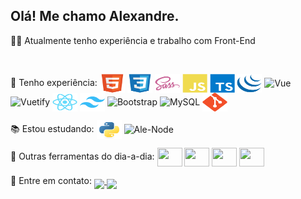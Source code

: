 ## Olá! Me chamo Alexandre.


<p>👨‍💻 Atualmente tenho experiência e trabalho com Front-End</p>

<div style="display: inline_block"><br>
<p>
  
  📌 Tenho experiência:
  <img align="center" alt="HTML" height="30" width="40" src="https://raw.githubusercontent.com/devicons/devicon/master/icons/html5/html5-original.svg">
  <img align="center" alt="CSS" height="30" width="40" src="https://raw.githubusercontent.com/devicons/devicon/master/icons/css3/css3-original.svg">
  <img align="center" alt="Sass" height="30" width="40" src="https://github.com/devicons/devicon/raw/master/icons/sass/sass-original.svg">
  <img align="center" alt="JavaScrip" height="30" width="40" src="https://raw.githubusercontent.com/devicons/devicon/master/icons/javascript/javascript-plain.svg">
  <img align="center" alt="TypeScript" height="30" width="40" src="https://raw.githubusercontent.com/devicons/devicon/master/icons/typescript/typescript-plain.svg">
  <img align="center" alt="JQuery" height="30" width="40" src="https://github.com/devicons/devicon/raw/master/icons/jquery/jquery-plain.svg" />
  <img align="center" alt="Vue" height="30" width="40" src="https://cdn.jsdelivr.net/gh/devicons/devicon/icons/vuejs/vuejs-original-wordmark.svg">
  <img align="center" alt="Vuetify" height="30" width="40" src="https://cdn.jsdelivr.net/gh/devicons/devicon/icons/vuetify/vuetify-original.svg"> 
  <img align="center" alt="React" height="30" width="40" src="https://raw.githubusercontent.com/devicons/devicon/master/icons/react/react-original.svg">
  <img align="center" alt="Tailwind" height="30" width="40" src="https://github.com/devicons/devicon/blob/master/icons/tailwindcss/tailwindcss-plain.svg"> 
  <img align="center" alt="Bootstrap" height="30" width="40" src="https://cdn.jsdelivr.net/gh/devicons/devicon/icons/bootstrap/bootstrap-original-wordmark.svg">
  <img align="center" alt="MySQL" height="30" width="40" src="https://cdn.jsdelivr.net/gh/devicons/devicon/icons/mysql/mysql-original.svg" />
  <img align="center" alt="Git" height="30" width="40" src="https://github.com/devicons/devicon/raw/master/icons/git/git-plain.svg" />
  
  
</p>
<p>
   📚 Estou estudando:
  <img align="center" alt="Ale-Py" height="30" width="40" src="https://raw.githubusercontent.com/devicons/devicon/master/icons/python/python-original.svg">
  <img align="center" alt="Ale-Node" height="30" width="40" src="https://cdn.jsdelivr.net/gh/devicons/devicon/icons/nodejs/nodejs-original.svg">
</p>
<p>
   🚀 Outras ferramentas do dia-a-dia:
    <img align="center" height="30" width="40" src="https://cdn.jsdelivr.net/gh/devicons/devicon/icons/vscode/vscode-original.svg" width="35" height="35" /> 
    <img align="center" height="30" width="40" src="https://cdn.jsdelivr.net/gh/devicons/devicon/icons/confluence/confluence-original.svg" width="35" height="35" /> 
    <img align="center" height="30" width="40" src="https://cdn.jsdelivr.net/gh/devicons/devicon/icons/jira/jira-original.svg" width="35" height="35" /> 
    <img align="center" height="30" width="40" src="https://cdn.jsdelivr.net/gh/devicons/devicon/icons/github/github-original.svg" width="35" height="35" />  
</p>
<p>
  📲 Entre em contato:
  <a href = "mailto:thealexandrem@gmail.com">
    <img height="20em" align="middle" src="https://img.shields.io/badge/-Gmail-%23333?style=for-the-badge&logo=gmail&logoColor=white" target="_blank">
  </a>
  <a href="https://www.linkedin.com/in/alxd-miranda/" target="_blank">
    <img height="20em" align="middle" src="https://img.shields.io/badge/-LinkedIn-%230077B5?style=for-the-badge&logo=linkedin&logoColor=white" target="_blank">
  </a> 
</p>
</div>
